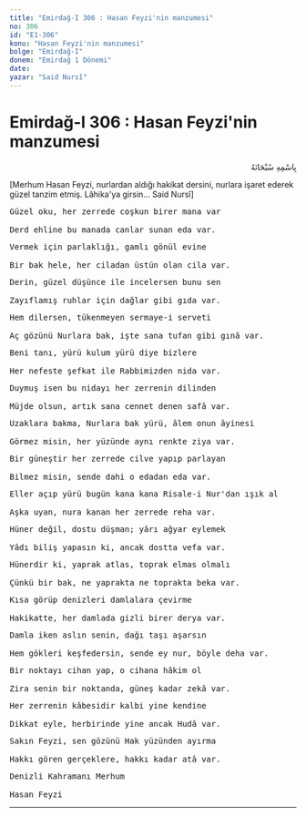 ```yaml
---
title: "Emirdağ-I 306 : Hasan Feyzi'nin manzumesi"
no: 306
id: "E1-306"
konu: "Hasan Feyzi'nin manzumesi"
bolge: "Emirdağ-I"
donem: "Emirdağ 1 Dönemi"
date: 
yazar: "Said Nursî"
---
```


# Emirdağ-I 306 : Hasan Feyzi'nin manzumesi

<p class="arabic" dir="rtl" title="Meal: “Her türlü noksan sıfatlardan yüce olan Allah’ın adıyla.”">بِاسْمِهِ سُبْحَانَهُ</p>

<p class="takdim">[Merhum Hasan Feyzi, nurlardan aldığı hakikat dersini, nurlara işaret ederek güzel tanzim etmiş. Lâhika'ya girsin... Said Nursî]</p>

<pre>
Güzel oku, her zerrede coşkun birer mana var
 
Derd ehline bu manada canlar sunan eda var.
</pre>

<pre>
Vermek için parlaklığı, gamlı gönül evine
 
Bir bak hele, her ciladan üstün olan cila var.
</pre>

<pre>
Derin, güzel düşünce ile incelersen bunu sen
 
Zayıflamış ruhlar için dağlar gibi gıda var.
</pre>

<pre>
Hem dilersen, tükenmeyen sermaye-i serveti
 
Aç gözünü Nurlara bak, işte sana tufan gibi gınâ var.
</pre>

<pre>
Beni tanı, yürü kulum yürü diye bizlere
 
Her nefeste şefkat ile Rabbimizden nida var.
</pre>

<pre>
Duymuş isen bu nidayı her zerrenin dilinden
 
Müjde olsun, artık sana cennet denen safâ var.
</pre>

<pre>
Uzaklara bakma, Nurlara bak yürü, âlem onun âyinesi
 
Görmez misin, her yüzünde aynı renkte ziya var.
</pre>

<pre>
Bir güneştir her zerrede cilve yapıp parlayan
 
Bilmez misin, sende dahi o edadan eda var.
</pre>

<pre>
Eller açıp yürü bugün kana kana Risale-i Nur'dan ışık al
 
Aşka uyan, nura kanan her zerrede reha var.
</pre>

<pre>
Hüner değil, dostu düşman; yârı ağyar eylemek
 
Yâdı biliş yapasın ki, ancak dostta vefa var.
</pre>

<pre>
Hünerdir ki, yaprak atlas, toprak elmas olmalı
 
Çünkü bir bak, ne yaprakta ne toprakta beka var.
</pre>

<pre>
Kısa görüp denizleri damlalara çevirme
 
Hakikatte, her damlada gizli birer derya var.
</pre>

<pre>
Damla iken aslın senin, dağı taşı aşarsın
 
Hem gökleri keşfedersin, sende ey nur, böyle deha var.
</pre>

<pre>
Bir noktayı cihan yap, o cihana hâkim ol
 
Zira senin bir noktanda, güneş kadar zekâ var.
</pre>

<pre>
Her zerrenin kâbesidir kalbi yine kendine
 
Dikkat eyle, herbirinde yine ancak Hudâ var.
</pre>

<pre>
Sakın Feyzi, sen gözünü Hak yüzünden ayırma
 
Hakkı gören gerçeklere, hakkı kadar atâ var.
</pre>

<pre>
Denizli Kahramanı Merhum
 
Hasan Feyzi
</pre>

***

